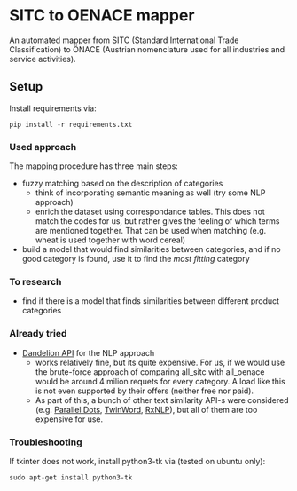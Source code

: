 # SITC to OENACE mapper

An automated mapper from SITC (Standard International Trade Classification) to ÖNACE 
(Austrian nomenclature used for all industries and service activities).

## Setup

Install requirements via:

`pip install -r requirements.txt`

### Used approach

The mapping procedure has three main steps:

* fuzzy matching based on the description of categories
    * think of incorporating semantic meaning as well (try some NLP approach)
    * enrich the dataset using correspondance tables. This does not match the codes for us, but rather gives
      the feeling of which terms are mentioned together. That can be used when matching (e.g. wheat is used together with
      word cereal) 
* build a model that would find similarities between categories, and if no good 
category is found, use it to find the _most fitting_ category 

### To research

* find if there is a model that finds similarities between different product 
  categories 
 
### Already tried

* [Dandelion API](https://dandelion.eu/) for the NLP approach
    * works relatively fine, but its quite expensive. For us, if we would use the brute-force approach of comparing
      all_sitc with all_oenace would be around 4 milion requets for every category. A load like this is not even supported
      by their offers (neither free nor paid).
    * As part of this, a bunch of other text similarity API-s were considered (e.g. [Parallel Dots](https://www.paralleldots.com/), 
     [TwinWord](https://www.twinword.com/api/text-similarity.php), [RxNLP](https://rxnlp.com/text-similarity-api/#.XaL5uuYzY5k)),
     but all of them are too expensive for use.

### Troubleshooting

If tkinter does not work, install python3-tk via (tested on ubuntu only):

`sudo apt-get install python3-tk`